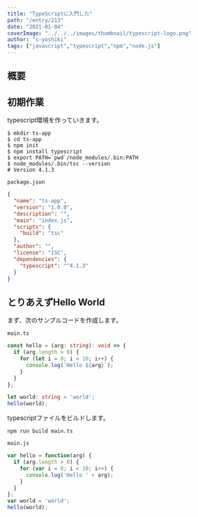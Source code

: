 ```yaml
---
title: "TypeScriptに入門した"
path: "/entry/213"
date: "2021-01-04"
coverImage: "../../../images/thumbnail/typescript-logo.png"
author: "s-yoshiki"
tags: ["javascript","typescript","npm","node.js"]
---
```


## 概要

## 初期作業

typescript環境を作っていきます。

```shell
$ mkdir ts-app
$ cd ts-app
$ npm init
$ npm install typescript
$ export PATH=`pwd`/node_modules/.bin:PATH
$ node_modules/.bin/tsc --version
# Version 4.1.3
```

`package.json`

```json
{
  "name": "ts-app",
  "version": "1.0.0",
  "description": "",
  "main": "index.js",
  "scripts": {
    "build": "tsc"
  },
  "author": "",
  "license": "ISC",
  "dependencies": {
    "typescript": "^4.1.3"
  }
}
```

## とりあえずHello World

まず、次のサンプルコードを作成します。

`main.ts`

```ts
const hello = (arg: string): void => {
  if (arg.length > 0) {
    for (let i = 0; i < 10; i++) {
      console.log(`Hello ${arg}`);
    }
  }
};

let world: string = 'world';
hello(world);
```

typescriptファイルをビルドします。

```
npm run build main.ts
```

`main.js`

```js
var hello = function(arg) {
  if (arg.length > 0) {
    for (var i = 0; i < 10; i++) {
      console.log('Hello ' + arg);
    }
  }
};
var world = 'world';
hello(world);
```
